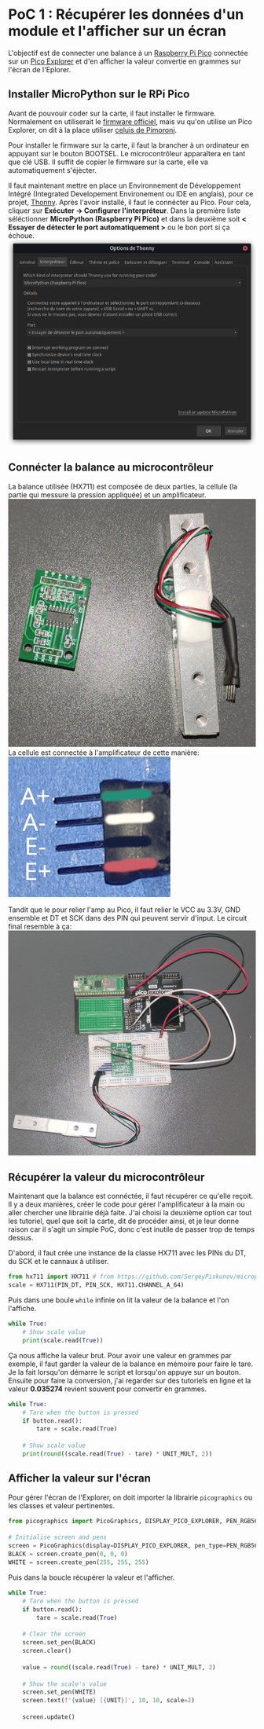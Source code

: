 # PoC 1 : Récupérer les données d'un module et l'afficher sur un écran

L'objectif est de connecter une balance à un [Raspberry Pi Pico](./glossaire.md#rapsberry-pi-pico) connectée sur un [Pico Explorer](./glossaire.md#pico-explorer) et d'en afficher la valeur convertie en grammes sur l'écran de l'Eplorer.

## Installer MicroPython sur le RPi Pico
Avant de pouvouir coder sur la carte, il faut installer le firmware. Normalement on utiliserait le [firmware officiel](https://micropython.org/download/rp2-pico-w/rp2-pico-w-latest.uf2), mais vu qu'on utilise un Pico Explorer, on dit à la place utiliser [celuis de Pimoroni](https://github.com/pimoroni/pimoroni-pico/releases/tag/v1.19.14).

Pour installer le firmware sur la carte, il faut la brancher à un ordinateur en appuyant sur le bouton BOOTSEL. Le microcontrôleur apparaîtera en tant que clé USB. Il suffit de copier le firmware sur la carte, elle va automatiquement s'éjècter.

Il faut maintenant mettre en place un Environnement de Développement Intégré (Integrated Developement Environement ou IDE en anglais), pour ce projet, [Thonny](https://thonny.org/). Après l'avoir installé, il faut le connécter au Pico. Pour cela, cliquer sur **Exécuter -> Configurer l'interpréteur**. Dans la première liste séléctionner **MicroPython (Raspberry Pi Pico)** et dans la deuxième soit **< Essayer de détecter le port automatiquement >** ou le bon port si ça échoue.
![Paramètre de l'interpréteur](./img/interperter.png)

## Connécter la balance au microcontrôleur
La balance utilisée (HX711) est composée de deux parties, la cellule (la partie qui messure la pression appliquée) et un amplificateur.
![HX711](./img/hx711.jpg)
La cellule est connectée à l'amplificateur de cette manière:
![Couleurs des fils de la cellule](./img/cell-colors.jpg)

Tandit que le pour relier l'amp au Pico, il faut relier le VCC au 3.3V, GND ensemble et DT et SCK dans des PIN qui peuvent servir d'input. Le circuit final resemble à ça:
![Le circuit](./img/circuit.jpg)


## Récupérer la valeur du microcontrôleur
Maintenant que la balance est connéctée, il faut récupérer ce qu'elle reçoit. Il y a deux manières, créer le code pour gérer l'amplificateur à la main ou aller chercher une librairie déjà faite. J'ai choisi la deuxième option car tout les tutoriel, quel que soit la carte, dit de procéder ainsi, et je leur donne raison car il s'agit un simple PoC, donc c'est inutile de passer trop de temps dessus.

D'abord, il faut crée une instance de la classe HX711 avec les PINs du DT, du SCK et le cannaux à utiliser.
```python
from hx711 import HX711 # from https://github.com/SergeyPiskunov/micropython-hx711
scale = HX711(PIN_DT, PIN_SCK, HX711.CHANNEL_A_64)
```
Puis dans une boule `while` infinie on lit la valeur de la balance et l'on l'affiche.
```python
while True:
    # Show scale value
    print(scale.read(True))
```
Ça nous affiche la valeur brut. Pour avoir une valeur en grammes par exemple, il faut garder la valeur de la balance en mémoire pour faire le tare. Je la fait lorsqu'on démarre le script et lorsqu'on appuye sur un bouton. Ensuite pour faire la conversion, j'ai regarder sur des tutoriels en ligne et la valeur **0.035274** revient souvent pour convertir en grammes.
```python title="Le code modifié"
while True:
    # Tare when the button is pressed
    if button.read():
        tare = scale.read(True)
    
    # Show scale value
    print(round((scale.read(True) - tare) * UNIT_MULT, 2))
```

## Afficher la valeur sur l'écran
Pour gérer l'écran de l'Explorer, on doit importer la librairie `picographics` ou les classes et valeur pertinentes.
```python
from picographics import PicoGraphics, DISPLAY_PICO_EXPLORER, PEN_RGB565, PEN_1BIT

# Initialise screen and pens
screen = PicoGraphics(display=DISPLAY_PICO_EXPLORER, pen_type=PEN_RGB565)
BLACK = screen.create_pen(0, 0, 0)
WHITE = screen.create_pen(255, 255, 255)
```

Puis dans la boucle récupérer la valeur et l'afficher.
```python
while True:
    # Tare when the button is pressed
    if button.read():
        tare = scale.read(True)
        
    # Clear the screen
    screen.set_pen(BLACK)
    screen.clear()
    
    value = round((scale.read(True) - tare) * UNIT_MULT, 2)
    
    # Show the scale's value
    screen.set_pen(WHITE)
    screen.text(f'{value} [{UNIT}]', 10, 10, scale=2)
    
    screen.update()
```